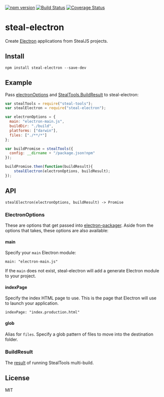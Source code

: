 [![npm version](https://badge.fury.io/js/steal-electron.svg)](http://badge.fury.io/js/steal-electron)
[![Build Status](https://travis-ci.org/stealjs/steal-electron.svg?branch=master)](https://travis-ci.org/stealjs/steal-electron)
[![Coverage Status](https://coveralls.io/repos/github/stealjs/steal-electron/badge.svg?branch=master)](https://coveralls.io/github/stealjs/steal-electron?branch=master)

# steal-electron

Create [Electron](http://electron.atom.io/) applications from StealJS projects.

## Install

```shell
npm install steal-electron --save-dev
```

## Example

Pass [electronOptions](#electronoptions) and [StealTools.BuildResult](http://stealjs.com/docs/steal-tools.BuildResult.html) to steal-electron:

```js
var stealTools = require("steal-tools");
var stealElectron = require("steal-electron");

var electronOptions = {
  main: "electron-main.js",
  buildDir: "./build",
  platforms: ["darwin"],
  files: ["./**/*"]
};

var buildPromise = stealTools({
  config: __dirname + "/package.json!npm"
});

buildPromise.then(function(buildResult){
	stealElectron(electronOptions, buildResult);
});
```

## API

`stealElectron(electronOptions, buildResult) -> Promise`

### ElectronOptions

These are options that get passed into [electron-packager](https://github.com/electron-userland/electron-packager). Aside from the options that takes, these options are also available:

#### main

Specify your `main` Electron module:

```
main: "electron-main.js"
```

If the `main` does not exist, steal-electron will add a generate Electron module to your project.

#### indexPage

Specify the index HTML page to use. This is the page that Electron will use to launch your application.

```
indexPage: "index.production.html"
```

#### glob

Alias for `files`. Specify a glob pattern of files to move into the destination folder.

### BuildResult

The [result](http://stealjs.com/docs/steal-tools.build.html) of running StealTools multi-build.

## License

MIT
